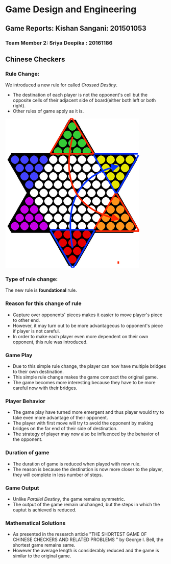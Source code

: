 
# Game Design and Engineering

## Game Reports: Kishan Sangani: 201501053
### Team Member 2: Sriya Deepika : 20161186

## Chinese Checkers

### Rule Change:

We introduced a new rule for called _Crossed Destiny_.

- The destination of each player is not the opponent's cell but the opposite cells of their adjacent side of board(either both left or both right).
- Other rules of game apply as it is.

![Crossed Destiny](crossed_destiny.png)

### Type of rule change:

The new rule is **foundational** rule.

### Reason for this change of rule

- Capture over opponents' pieces makes it easier to move player's piece to other end.
- However, it may turn out to be more advantageous to opponent's piece if player is not careful.
- In order to make each player even more dependent on their own opponent, this rule was introduced.

### Game Play
- Due to this simple rule change, the player can now have multiple bridges to their own destination.
- This simple rule change makes the game compact the original game.
- The game becomes more interesting because they have to be more careful now with their bridges.

### Player Behavior
- The game play have turned more emergent and thus player would try to take even more advantage of their opponent.
- The player with first move will try to avoid the opponent by making bridges on the far end of their side of destination.
- The strategy of player may now also be influenced by the behavior of the opponent.

### Duration of game
- The duration of game is reduced when played with new rule.
- The reason is because the destination is now more closer to the player, they will complete in less number of steps.

### Game Output
- Unlike _Parallel Destiny_, the game remains symmetric.
- The output of the game remain unchanged, but the steps in which the ouptut is achieved is reduced.

### Mathematical Solutions
- As presented in the research article "THE SHORTEST GAME OF CHINESE CHECKERS AND RELATED PROBLEMS
" by George I. Bell, the shortest game remains same.
- However the average length is considerably reduced and the game is similar to the original game.
